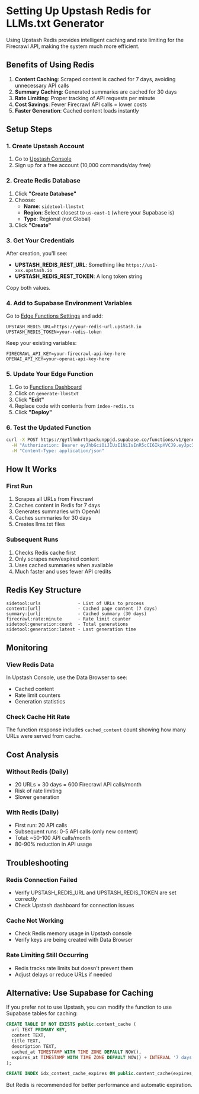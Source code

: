 # Setting Up Upstash Redis for LLMs.txt Generator

Using Upstash Redis provides intelligent caching and rate limiting for the Firecrawl API, making the system much more efficient.

## Benefits of Using Redis

1. **Content Caching**: Scraped content is cached for 7 days, avoiding unnecessary API calls
2. **Summary Caching**: Generated summaries are cached for 30 days
3. **Rate Limiting**: Proper tracking of API requests per minute
4. **Cost Savings**: Fewer Firecrawl API calls = lower costs
5. **Faster Generation**: Cached content loads instantly

## Setup Steps

### 1. Create Upstash Account

1. Go to [Upstash Console](https://console.upstash.com/)
2. Sign up for a free account (10,000 commands/day free)

### 2. Create Redis Database

1. Click **"Create Database"**
2. Choose:
   - **Name**: `sidetool-llmstxt`
   - **Region**: Select closest to `us-east-1` (where your Supabase is)
   - **Type**: Regional (not Global)
3. Click **"Create"**

### 3. Get Your Credentials

After creation, you'll see:
- **UPSTASH_REDIS_REST_URL**: Something like `https://us1-xxx.upstash.io`
- **UPSTASH_REDIS_REST_TOKEN**: A long token string

Copy both values.

### 4. Add to Supabase Environment Variables

Go to [Edge Functions Settings](https://supabase.com/dashboard/project/gytlhmhrthpackunppjd/settings/functions) and add:

```
UPSTASH_REDIS_URL=https://your-redis-url.upstash.io
UPSTASH_REDIS_TOKEN=your-redis-token
```

Keep your existing variables:
```
FIRECRAWL_API_KEY=your-firecrawl-api-key-here
OPENAI_API_KEY=your-openai-api-key-here
```

### 5. Update Your Edge Function

1. Go to [Functions Dashboard](https://supabase.com/dashboard/project/gytlhmhrthpackunppjd/functions)
2. Click on `generate-llmstxt`
3. Click **"Edit"**
4. Replace code with contents from `index-redis.ts`
5. Click **"Deploy"**

### 6. Test the Updated Function

```bash
curl -X POST https://gytlhmhrthpackunppjd.supabase.co/functions/v1/generate-llmstxt \
  -H "Authorization: Bearer eyJhbGciOiJIUzI1NiIsInR5cCI6IkpXVCJ9.eyJpc3MiOiJzdXBhYmFzZSIsInJlZiI6Imd5dGxobWhydGhwYWNrdW5wcGpkIiwicm9sZSI6InNlcnZpY2Vfcm9sZSIsImlhdCI6MTc1NDE5MDkyMywiZXhwIjoyMDY5NzY2OTIzfQ.Bea_Yg4D0LEiz-XywVRVAX4r6cc0oLtzzP1QAoks5-4" \
  -H "Content-Type: application/json"
```

## How It Works

### First Run
1. Scrapes all URLs from Firecrawl
2. Caches content in Redis for 7 days
3. Generates summaries with OpenAI
4. Caches summaries for 30 days
5. Creates llms.txt files

### Subsequent Runs
1. Checks Redis cache first
2. Only scrapes new/expired content
3. Uses cached summaries when available
4. Much faster and uses fewer API credits

## Redis Key Structure

```
sidetool:urls              - List of URLs to process
content:[url]              - Cached page content (7 days)
summary:[url]              - Cached summary (30 days)
firecrawl:rate:minute      - Rate limit counter
sidetool:generation:count  - Total generations
sidetool:generation:latest - Last generation time
```

## Monitoring

### View Redis Data
In Upstash Console, use the Data Browser to see:
- Cached content
- Rate limit counters
- Generation statistics

### Check Cache Hit Rate
The function response includes `cached_content` count showing how many URLs were served from cache.

## Cost Analysis

### Without Redis (Daily)
- 20 URLs × 30 days = 600 Firecrawl API calls/month
- Risk of rate limiting
- Slower generation

### With Redis (Daily)
- First run: 20 API calls
- Subsequent runs: 0-5 API calls (only new content)
- Total: ~50-100 API calls/month
- 80-90% reduction in API usage

## Troubleshooting

### Redis Connection Failed
- Verify UPSTASH_REDIS_URL and UPSTASH_REDIS_TOKEN are set correctly
- Check Upstash dashboard for connection issues

### Cache Not Working
- Check Redis memory usage in Upstash console
- Verify keys are being created with Data Browser

### Rate Limiting Still Occurring
- Redis tracks rate limits but doesn't prevent them
- Adjust delays or reduce URLs if needed

## Alternative: Use Supabase for Caching

If you prefer not to use Upstash, you can modify the function to use Supabase tables for caching:

```sql
CREATE TABLE IF NOT EXISTS public.content_cache (
  url TEXT PRIMARY KEY,
  content TEXT,
  title TEXT,
  description TEXT,
  cached_at TIMESTAMP WITH TIME ZONE DEFAULT NOW(),
  expires_at TIMESTAMP WITH TIME ZONE DEFAULT NOW() + INTERVAL '7 days'
);

CREATE INDEX idx_content_cache_expires ON public.content_cache(expires_at);
```

But Redis is recommended for better performance and automatic expiration.